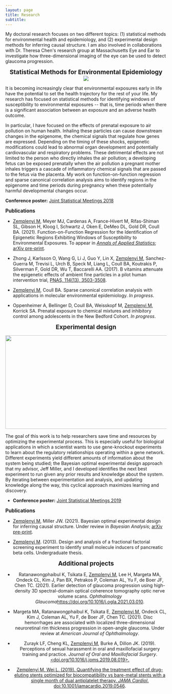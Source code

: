 ```yaml
---
layout: page
title: Research
subtitle: 
---
```


<!-- <i> Selected publications by topic listed below. A full list of publications is available <a href="https://scholar.google.com/citations?user=Pb7FyDkAAAAJ&hl=en">here</a>.</i> -->

My doctoral research focuses on two different topics: (1) statistical methods for environmental health and epidemiology, and (2) experimental design methods for inferring causal structure. I am also involved in collaborations with Dr. Theresa Chen's research group at Massachusetts Eye and Ear to investigate how three-dimensional imaging of the eye can be used to detect glaucoma progression.   

<center> <strong style="font-size: 135%;"> Statistical Methods for Environmental Epidemiology</strong>  </center>  
  
<center> 
<img src="https://mzemplenyi.github.io/img/environmental_epi.PNG"
     style="height:auto;">
</center>  


It is becoming increasingly clear that environmental exposures early in life have the potential to set the health trajectory for the rest of your life. My research has focused on statistical methods for identifying windows of susceptibility to environmental exposures -- that is, time periods when there is a significant association between an exposure and an adverse health outcome.  
  
  
In particular, I have focused on the effects of prenatal exposure to air pollution on human health. Inhaling these particles can cause downstream changes in the epigenome, the chemical signals that regulate how genes are expressed. Depending on the timing of these shocks, epigenetic modifications could lead to abnormal organ development and potentially cardiovascular and respiratory problems. These detrimental effects are not limited to the person who directly inhales the air pollution; a developing fetus can be exposed prenatally when the air pollution a pregnant mother inhales triggers a cascade of inflammatory chemical signals that are passed to the fetus via the placenta.  My work on function-on-function regression and sparse canonical correlation analysis aims to identify regions in the epigenome and time periods during pregnancy when these potentially harmful developmental changes occur. 
  


**Conference poster:** <a href="https://mzemplenyi.github.io/img/JSM2018_FFR_poster.pdf">Joint Statistical Meetings 2018</a>

<strong style="font-size: 110%;"> Publications </strong>   

+ <u>Zemplenyi M</u>, Meyer MJ, Cardenas A, France-Hivert M, Rifas-Shiman SL, Gibson H, Kloog I, Schwartz J, Oken E, DeMeo DL, Gold DR, Coull BA. (2021). Function-on-Function Regression for the Identification of Epigenetic Regions Exhibiting Windows of Susceptibility to Environmental Exposures. To appear in <a href = "https://imstat.org/journals-and-publications/annals-of-applied-statistics/annals-of-applied-statistics-next-issues/"><i>Annals of Applied Statistics</i></a>; <a href="https://arxiv.org/abs/1912.07359">arXiv pre-print</a>.

+ Zhong J, Karlsson O, Wang G, Li J, Guo Y, Lin X, <u>Zemplenyi M</u>, Sanchez-Guerra M, Trevisi L, Urch B, Speck M, Liang L, Coull BA, Koutrakis P, Silverman F, Gold DR, Wu T, Baccarelli AA. (2017). B vitamins attenuate the epigenetic effects of ambient fine particles in a pilot human intervention trial, <a href="https://www.pnas.org/content/114/13/3503">PNAS, 114(13), 3503-3508</a>. 

+ <u>Zemplenyi M</u>, Coull BA. Sparse canonical correlation analysis with applications in molecular environmental epidemiology. <i>In progress</i>.

+ Oppenheimer A, Bellinger D, Coull BA, Weisskopf M, <u>Zemplenyi M</u>, Korrick SA. Prenatal exposure to chemical mixtures and inhibitory control among adolescents in the New Bedford Cohort. <i>In progress</i>.


<center> <strong style="font-size: 135%;"> Experimental design </strong>  

<img src="https://mzemplenyi.github.io/img/OED_cycle.PNG"
     width="624" height="292" />
</center>  
  
The goal of this work is to help researchers save time and resources by optimizing the experimental process. This is especially useful for biological applications in which a scientist wants to use gene-knockout experiments to learn about the regulatory relationships operating within a gene network. Different experiments yield different amounts of information about the system being studied; the Bayesian optimal experimental design approach that my advisor, Jeff Miller, and I developed identifies the next best experiment to run given any prior results and knowledge about the system. By iterating between experimentation and analysis, and updating knowledge along the way, this cyclical approach maximizes learning and discovery.   


+ **Conference poster:** <a href="https://mzemplenyi.github.io/img/OED_poster.pdf">Joint Statistical Meetings 2019</a>

<strong style="font-size: 110%;"> Publications </strong> 

+ <u>Zemplenyi M</u>, Miller JW. (2021). Bayesian optimal experimental design for inferring causal structure. Under review in <i>Bayesian Analysis</i>; <a href="https://arxiv.org/abs/2103.15229">arXiv pre-print</a>.

+ <u>Zemplenyi M</u>. (2013). Design and analysis of a fractional factorial screening experiment to identify small molecule inducers of pancreatic beta cells. Undergraduate thesis.

<center> <strong style="font-size: 135%;"> Additional projects </strong>  

+ Ratanawongphaibul K, Tsikata E, <u>Zemplenyi M</u>, Lee H, Margeta MA, Ondeck CL, Kim J, Pan BX, Petrakos P, Coleman AL, Yu F, de Boer JF, Chen TC. (2021). Earlier detection of glaucoma progression using high-density 3D spectral-domain optical coherence tomography optic nerve volume scans. <i>Ophthalmology Glaucoma</i><a href = "doi.org/10.1016/j.ogla.2021.03.010"><https://doi.org/10.1016/j.ogla.2021.03.010>.

+ Margeta MA, Ratanawongphaibul K, Tsikata E, <u>Zemplenyi M</u>, Ondeck CL, Kim J, Coleman AL, Yu F, de Boer JF, Chen TC. (2021). Disc hemorrhages are associated with localized three-dimensional neuroretinal rim thickness progression in open-angle glaucoma. Under review at <i>American Journal of Ophthalmology</i>.

+ Zurayk LF, Cheng KL, <u>Zemplenyi M</u>, Burke A, Dillon JK. (2019). Perceptions of sexual harassment in oral and maxillofacial surgery training and practice. <i>Journal of Oral and Maxillofacial Surgery</i>. <a href = "https://doi.org/10.1016/j.joms.2019.08.019"><doi.org/10.1016/j.joms.2019.08.019>.

+ <u>Zemplenyi M</u>, Wei L. (2019). Quantifying the treatment effect of drug-eluting stents optimized for biocompatibility
vs bare-metal stents with a single month of dual antiplatelet therapy. <i>JAMA Cardiol</i>. <a href = "https://doi:10.1001/jamacardio.2019.0546"><doi:10.1001/jamacardio.2019.0546>.

<!-- 
<center> <strong style="font-size: 135%;"> Causal mediation analysis </strong> </center>
Instead of focusing on the total effect of an exposure (e.g. HIV status) on outcome (e.g. age of sexual maturity), one may also be interested in understanding the effect through some intermediate variable (e.g. height). Causal queries of this type require stringent assumptions about the relationships between these variables that may not hold in the absence of a randomized trial (e.g. socioeconomic status may induce an association between HIV status and height). The methods developed here seek to clarify and relax the assumptions needed for identification of causal effects.

<strong style="font-size: 110%;"> Publications </strong> 

+ <u>Fulcher, I. R.</u>, Tchetgen Tchetgen E. J., & Williams, P. L. (2017). Mediation analysis for censored survival
data under an accelerated failure time model. <a href="http://journals.lww.com/epidem/Citation/2017/09000/Mediation_Analysis_for_Censored_Survival_Data.5.aspx">Epidemiology, 28(5), 660-666</a>. 

+ <u>Fulcher, I. R.</u>, Shi, X., & Tchetgen Tchetgen, E. J. (2019). Estimation of natural indirect effects robust
to unmeasured confounding and mediator measurement error. <a href="https://journals.lww.com/epidem/Abstract/2019/11000/Estimation_of_Natural_Indirect_Effects_Robust_to.8.aspx">Epidemiology, 30(6), 825-834</a>.

+ <u>Fulcher, I. R.</u>, Shpitser, I., & Tchetgen Tchetgen, E. J. (2019). Robust inference on population indirect causal effects: the generalized front-door criterion. <a href="https://rss.onlinelibrary.wiley.com/doi/full/10.1111/rssb.12345"> Journal of Royal Statistics Society Series B, 82(1), 199-214</a>.

<strong style="font-size: 110%;"> Additional materials </strong> 

+ **Conference presentations:** <a href="https://isabelfulcher.github.io/img/jsm2017.pdf">JSM 2017 presentation</a>; <a href="https://isabelfulcher.github.io/img/enar2018.pdf">ENAR 2018 presentation</a>; <a href="https://isabelfulcher.github.io/img/acic2018.pdf">ACIC 2018 poster</a>; <a href="https://isabelfulcher.github.io/img/enar2019.pdf">ENAR 2019 presentation</a>

+ **Software:** <a href="https://isabelfulcher.github.io/frontdoorpiie/">frontdoorpiie</a> R package  <br /> <br />

<center> <strong style="font-size: 135%;"> Network causal effects </strong>  </center>
This work provides methodology to estimate network causal effects in the presence of arbitrary forms of interference, whereby the outcome of one individual may depend on interventions received by other individuals; and long range dependence, whereby outcomes for any two individuals in the network may be dependent. We apply our methods to a sexual and injection drug use network to evaluate the effect of incarceration on HIV and STI transmission.

+ Tchetgen Tchetgen, E. J., <u>Fulcher, I. R.</u>, and Shpitser, I. (2018). Auto-g-computation of causal effects on a
network. In revision. <a href="https://arxiv.org/abs/1709.01577">arXiv preprint arXiv:1709.01577</a>. <br /> <br />

<center> <strong style="font-size: 135%;"> Sexual and reproductive health </strong> </center> 
I work with several national and global organizations that aim to improve the delivery of sexual and reproductive health to vulnerable populations. The goal of my work is to support and grow  research efforts through the use of causal inference and data science. 

+ Janiak, E., <u>Fulcher, I. R.</u>, ..., & Goldberg, A. (2019). Impact of Massachusetts’ parental involvement law
on procedural timing among adolescents seeking abortion. <a href="https://journals.lww.com/greenjournal/Fulltext/2019/05000/Massachusetts__Parental_Consent_Law_and_Procedural.19.aspx">Obstetrics & Gynecology, 133(5), 978</a>. <i> See awesome <a href="https://www.plannedparenthoodaction.org/uploads/filer_public/80/d6/80d62544-5038-4e81-a6de-de013f3abb78/minors_infographic_v9.pdf">infographic</a> for summary of results. </i>

+ <u>Fulcher, I. R.</u>, Hedt, K., Marealle, S., Abdalla O., Tibaijuka, J., Hoffman, R., Layer, E., Mitchell, M., and Hedt-Gauthier, B. (2020). Errors in estimated gestational ages reduce the likelihood of health facility deliveries: results from an observational cohort study in Zanzibar. <a href="https://bmchealthservres.biomedcentral.com/articles/10.1186/s12913-020-4904-5">BMC Health Services Research</a>.
 -->
